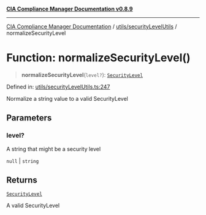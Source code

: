 [**CIA Compliance Manager Documentation v0.8.9**](../../../README.md)

***

[CIA Compliance Manager Documentation](../../../modules.md) / [utils/securityLevelUtils](../README.md) / normalizeSecurityLevel

# Function: normalizeSecurityLevel()

> **normalizeSecurityLevel**(`level?`): [`SecurityLevel`](../../../types/cia/type-aliases/SecurityLevel.md)

Defined in: [utils/securityLevelUtils.ts:247](https://github.com/Hack23/cia-compliance-manager/blob/e1ae27dd41c4ccea8a13cdec993022242a97dce3/src/utils/securityLevelUtils.ts#L247)

Normalize a string value to a valid SecurityLevel

## Parameters

### level?

A string that might be a security level

`null` | `string`

## Returns

[`SecurityLevel`](../../../types/cia/type-aliases/SecurityLevel.md)

A valid SecurityLevel
